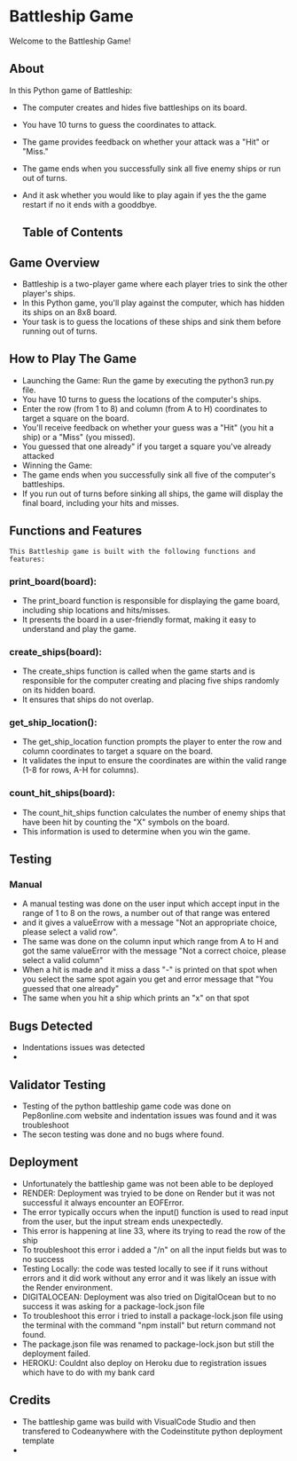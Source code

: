 # Battleship Game
  Welcome to the Battleship Game!

## About
 In this Python game of Battleship:

+ The computer creates and hides five battleships on its board.
+ You have 10 turns to guess the coordinates to attack.
+ The game provides feedback on whether your attack was a "Hit" or "Miss."
+ The game ends when you successfully sink all five enemy ships or run out of turns.
+ And it ask whether you would like to play again if yes the the game restart if no it ends with a gooddbye.
    
  ## Table of Contents
  
## Game Overview
  + Battleship is a two-player game where each player tries to sink the other player's ships. 
  + In this Python game, you'll play against the computer, which has hidden its ships 
    on an 8x8 board. 
  + Your task is to guess the locations of these ships and sink them before running out of turns.
   
## How to Play The Game
  + Launching the Game: Run the game by executing the python3 run.py file.
  + You have 10 turns to guess the locations of the computer's ships.
  + Enter the row (from 1 to 8) and column (from A to H) coordinates to target a square on the board.
  + You'll receive feedback on whether your guess was a "Hit" (you hit a ship) or a "Miss" (you missed).
  + You guessed that one already" if you target a square you've already attacked
  + Winning the Game:
  + The game ends when you successfully sink all five of the computer's battleships.
  + If you run out of turns before sinking all ships, the game will display the final board, including your hits and misses.
   
## Functions and Features
    This Battleship game is built with the following functions and features:

   ### print_board(board): 
   + The print_board function is responsible for displaying the game board, including ship locations and hits/misses.
   + It presents the board in a user-friendly format, making it easy to understand and play the game.
   ### create_ships(board): 
   + The create_ships function is called when the game starts and is responsible for the computer creating and placing five ships randomly on its hidden board.
   + It ensures that ships do not overlap.
     
   ### get_ship_location(): 
   + The get_ship_location function prompts the player to enter the row and column coordinates to target a square on the board.
   + It validates the input to ensure the coordinates are within the valid range (1-8 for rows, A-H for columns).
     
 ### count_hit_ships(board):
  + The count_hit_ships function calculates the number of enemy ships that have been hit by counting the "X" symbols on the board. 
  + This information is used to determine when you win the game.
  
## Testing
### Manual
+ A manual testing was done on the user input which accept input in the range of 1 to 8 on the rows, a number out of that range was entered
+ and it gives a valueErrow with a message "Not an appropriate choice, please select a valid row".
+ The same was done on the column input which range from A to H and got the same valueError with the message "Not a correct choice, please select a valid column"
+ When a hit is made and it miss a dass "-" is printed on that spot when you select the same spot again you get and error message that "You guessed that one already"
+ The same when you hit a ship which prints an "x" on that spot
## Bugs Detected
+ Indentations issues was detected
+ 

## Validator Testing
+ Testing of the python battleship game code was done on Pep8online.com website and indentation issues was found and it was troubleshoot
+ The secon testing was done and no bugs where found.
  
## Deployment
+ Unfortunately the battleship game was not been able to be deployed
+ RENDER: Deployment was tryied to be done on Render but it was not successful it always encounter an EOFError.
+ The error typically occurs when the input() function is used to read input from the user, but the input stream ends unexpectedly.
+ This error is happening at line 33, where its trying to read the row of the ship
+ To troubleshoot this error i added a "/n" on all the input fields but was to no success
+ Testing Locally: the code was tested locally to see if it runs without errors and it did work without any error  and it was likely an issue with the Render environment.
+ DIGITALOCEAN: Deployment was also tried on DigitalOcean but to no success it was asking for a package-lock.json file
+ To troubleshoot this error i tried to install a package-lock.json file using the terminal with the command "npm install" but return command not found.
+ The package.json file was renamed to package-lock.json but still the deployment failed.
+ HEROKU: Couldnt also deploy on Heroku due to registration issues which have to do with my bank card
## Credits
+ The battleship game was build with VisualCode Studio and then transfered to Codeanywhere with the Codeinstitute python deployment template
+ 
